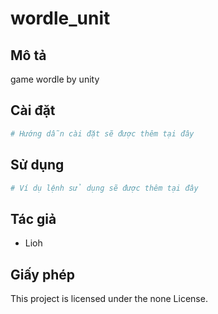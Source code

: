 # wordle_unit

## Mô tả
game wordle by unity 

## Cài đặt
```bash
# Hướng dẫn cài đặt sẽ được thêm tại đây
```

## Sử dụng
```bash
# Ví dụ lệnh sử dụng sẽ được thêm tại đây
```

## Tác giả
- Lioh

## Giấy phép
This project is licensed under the none License.
